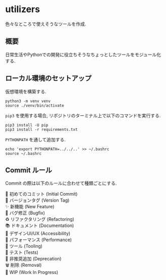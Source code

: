 # utilizers
色々なところで使えそうなツールを作成.

## 概要
日常生活やPythonでの開発に役立ちそうなちょっとしたツールをモジュール化する.

## ローカル環境のセットアップ
仮想環境を構築する.

```
python3 -m venv venv
source ./venv/bin/activate
```

`pip3` を使用する場合, リポジトリのターミナル上で以下のコマンドを実行する.

```
pip3 install -U pip
pip3 install -r requirements.txt
```

`PYTHONPATH` を通して追加する.

```
echo 'export PYTHONPATH=../../..' >> ~/.bashrc
source ~/.bashrc
```

## Commit ルール
Commit の際は以下のルールに合わせて種類ごとにする.  

🎉  初めてのコミット (Initial Commit)  
🔖  バージョンタグ (Version Tag)  
✨  新機能 (New Feature)  
🐛  バグ修正 (Bugfix)  
♻️  リファクタリング (Refactoring)  
📚  ドキュメント (Documentation)  
🎨  デザインUI/UX (Accessibility)  
🐎  パフォーマンス (Performance)  
🔧  ツール (Tooling)  
🚨  テスト (Tests)  
💩  非推奨追加 (Deprecation)  
🗑️  削除 (Removal)  
🚧  WIP (Work In Progress)